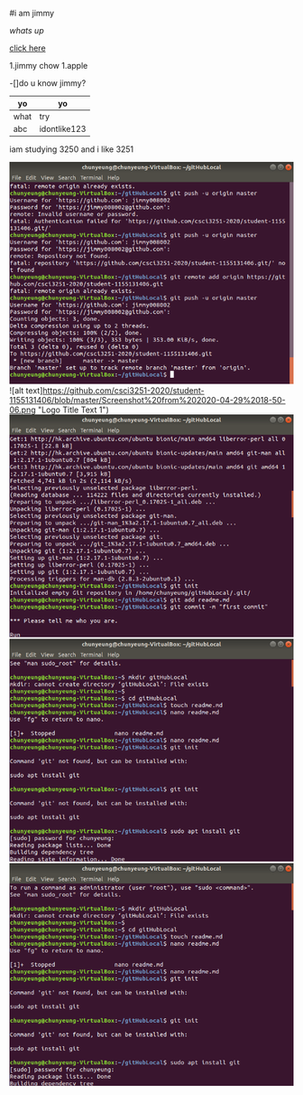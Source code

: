 #i am jimmy 

*whats up*

[click here ](https://google.com)

1.jimmy chow 
1.apple

-[]do u know jimmy?

yo|yo
--|--
what|try
abc|idontlike123

iam studying 3250 and i like 3251

![alt text](https://github.com/csci3251-2020/student-1155131406/blob/master/Screenshot%20from%202020-04-29%2018-48-35.png "Logo Title Text 1")
![alt text]https://github.com/csci3251-2020/student-1155131406/blob/master/Screenshot%20from%202020-04-29%2018-50-06.png "Logo Title Text 1")
![alt text](https://github.com/csci3251-2020/student-1155131406/blob/master/Screenshot%20from%202020-04-29%2018-50-13.png "Logo Title Text 1")
![alt text](https://github.com/csci3251-2020/student-1155131406/blob/master/Screenshot%20from%202020-04-29%2018-50-17.png "Logo Title Text 1")
![alt text](https://github.com/csci3251-2020/student-1155131406/blob/master/Screenshot%20from%202020-04-29%2018-50-21.png "Logo Title Text 1")
